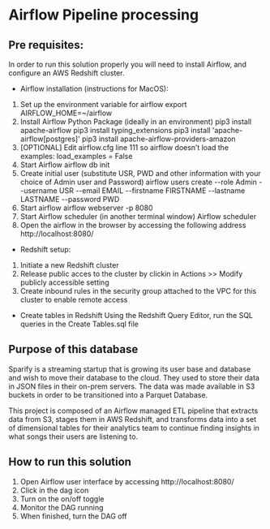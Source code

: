 # Airflow Pipeline processing

## Pre requisites:

In order to run this solution properly you will need to install Airflow, and configure an AWS Redshift cluster. 

* Airflow installation (instructions for MacOS):
1) Set up the environment variable for airflow
    export AIRFLOW_HOME=~/airflow 
2) Install Airflow Python Package (ideally in an environment)
    pip3 install apache-airflow
    pip3 install typing_extensions
    pip3 install 'apache-airflow[postgres]'
    pip3 install apache-airflow-providers-amazon
3) [OPTIONAL] Edit airflow.cfg line 111 so airflow doesn’t load the examples:
    load_examples = False
4) Start Airflow
    airflow db init
5) Create initial user (substitute USR, PWD and other information with your choice of Admin user and Password)
    airflow users  create --role Admin --username USR --email EMAIL --firstname FIRSTNAME --lastname LASTNAME --password PWD
6) Start airflow
    airflow webserver -p 8080  
7) Start Airflow scheduler (in another terminal window)
    Airflow scheduler
8) Open the airflow in the browser by accessing the following address
http://localhost:8080/


* Redshift setup:
1) Initiate a new Redshift cluster
2) Release public acces to the cluster by clickin in Actions >> Modify publicly accessible setting
3) Create inbound rules in the security group attached to the VPC for this cluster to enable remote access

* Create tables in Redshift
Using the Redshift Query Editor, run the SQL queries in the Create Tables.sql file

## Purpose of this database 

Sparify is a streaming startup that is growing its user base and database and wish to move their database to the cloud. They used to store their data in JSON files in their on-prem servers. The data was made available in S3 buckets in order to be transitioned into a Parquet Database.

This project is composed of an Airflow managed ETL pipeline that extracts data from S3, stages them in AWS Redshift, and transforms data into a set of dimensional tables for their analytics team to continue finding insights in what songs their users are listening to. 

## How to run this solution

1) Open Airflow user interface by accessing http://localhost:8080/
2) Click in the dag icon
2) Turn on the on/off toggle 
3) Monitor the DAG running
4) When finished, turn the DAG off